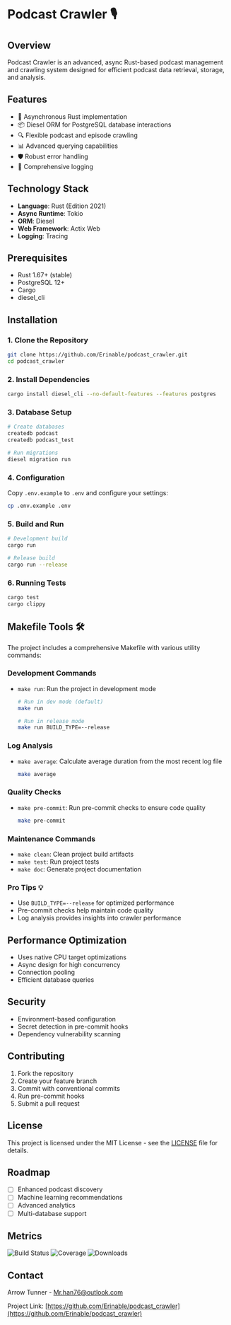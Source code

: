 # Podcast Crawler 🎙️

## Overview

Podcast Crawler is an advanced, async Rust-based podcast management and crawling
system designed for efficient podcast data retrieval, storage, and analysis.

## Features

- 🚀 Asynchronous Rust implementation
- 📦 Diesel ORM for PostgreSQL database interactions
- 🔍 Flexible podcast and episode crawling
- 📊 Advanced querying capabilities
- 🛡️ Robust error handling
- 📝 Comprehensive logging

## Technology Stack

- **Language**: Rust (Edition 2021)
- **Async Runtime**: Tokio
- **ORM**: Diesel
- **Web Framework**: Actix Web
- **Logging**: Tracing

## Prerequisites

- Rust 1.67+ (stable)
- PostgreSQL 12+
- Cargo
- diesel_cli

## Installation

### 1. Clone the Repository

```bash
git clone https://github.com/Erinable/podcast_crawler.git
cd podcast_crawler
```

### 2. Install Dependencies

```bash
cargo install diesel_cli --no-default-features --features postgres
```

### 3. Database Setup

```bash
# Create databases
createdb podcast
createdb podcast_test

# Run migrations
diesel migration run
```

### 4. Configuration

Copy `.env.example` to `.env` and configure your settings:

```bash
cp .env.example .env
```

### 5. Build and Run

```bash
# Development build
cargo run

# Release build
cargo run --release
```

### 6. Running Tests

```bash
cargo test
cargo clippy
```

## Makefile Tools 🛠️

The project includes a comprehensive Makefile with various utility commands:

### Development Commands

- `make run`: Run the project in development mode

  ```bash
  # Run in dev mode (default)
  make run

  # Run in release mode
  make run BUILD_TYPE=--release
  ```

### Log Analysis

- `make average`: Calculate average duration from the most recent log file

  ```bash
  make average
  ```

### Quality Checks

- `make pre-commit`: Run pre-commit checks to ensure code quality

  ```bash
  make pre-commit
  ```

### Maintenance Commands

- `make clean`: Clean project build artifacts
- `make test`: Run project tests
- `make doc`: Generate project documentation

### Pro Tips 💡

- Use `BUILD_TYPE=--release` for optimized performance
- Pre-commit checks help maintain code quality
- Log analysis provides insights into crawler performance

## Performance Optimization

- Uses native CPU target optimizations
- Async design for high concurrency
- Connection pooling
- Efficient database queries

## Security

- Environment-based configuration
- Secret detection in pre-commit hooks
- Dependency vulnerability scanning

## Contributing

1. Fork the repository
2. Create your feature branch
3. Commit with conventional commits
4. Run pre-commit hooks
5. Submit a pull request

## License

This project is licensed under the MIT License - see the [LICENSE](LICENSE) file for details.

## Roadmap

- [ ] Enhanced podcast discovery
- [ ] Machine learning recommendations
- [ ] Advanced analytics
- [ ] Multi-database support

## Metrics

![Build Status](https://img.shields.io/github/workflow/status/Erinable/podcast_crawler/Rust)
![Coverage](https://img.shields.io/codecov/c/github/Erinable/podcast_crawler)
![Downloads](https://img.shields.io/github/downloads/Erinable/podcast_crawler/total)

## Contact

Arrow Tunner - <Mr.han76@outlook.com>

Project Link: [https://github.com/Erinable/podcast_crawler](https://github.com/Erinable/podcast_crawler)

